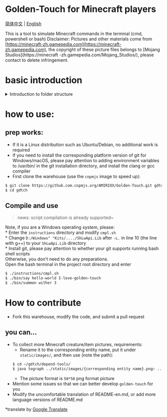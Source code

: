 # Golden-Touch for Minecraft players
[简体中文](README.md) | [English](README-en.md)

This is a tool to simulate Minecraft commands in the terminal (cmd, powershell or bash)
Disclaimer: Pictures and other materials come from [https://minecraft-zh.gamepedia.com](https://minecraft-zh.gamepedia.com), the copyright of these picture files belongs to [Mojang Studios](https://minecraft -zh.gamepedia.com/Mojang_Studios/), please contact to delete infringement.

# basic introduction
<details>
<summary>Introduction to folder structure</summary>
<ul>
<li> instructions: The main source file directory, each file is named `{MC instruction}.cpp, which provides the simulation effect of the corresponding instruction </li>
<li> depend-tools: Some dependent small tools, such as converting pictures into character paintings </li>
<li> static/entities_text_graph: store biological ASCII characters, used for console printing </li>
<li> static/images: store biological pictures, used to generate character paintings </li>
</ul>
</details>

# how to use:
## prep works:
* If it is a Linux distribution such as Ubuntu/Debian, no additional work is required  
* If you need to install the corresponding platform version of git for Windows/macOS, please pay attention to adding environment variables to /usr/bin/ in the git installation directory, and install the clang or gcc compiler   
* First clone the warehouse (use the `cnpmjs` image to speed up):  
```bash
$ git clone https://github.com.cnpmjs.org/AMIRIOX/Golden-Touch.git gdtch
$ cd gdtch
```

## Compile and use
> news: script compilation is already supported~ 

Note, if you are a Windows operating system, please:   
     * Enter the `instructions` directory and modify `cmpl.sh`        
     * Change `D:/Windows" "Kits/..../ShLwApi.Lib` after `-L.` in line 10 (the line with g++) to your `ShLwApi.Lib` directory    
     * Install git, please pay attention to whether your git supports running bash shell scripts   
Otherwise, you don't need to do any preparations.    
Open the bash terminal in the project root directory and enter    
```bash
$ ./instructions/cmpl.sh
$ ./bin/say hello-world I-love-golden-touch
$ ./bin/summon wither 3
```
<!--Currently, cmake compilation or free script compilation is not supported.   
Please compile manually.   
Take summon.cpp as an example: (you can replace `clang++` with `g++`)   
**If your operating system is Windows, please use -D WIN32 when compiling or use g++ compiler directly**   
**At the same time, you also need to add `-L. {Your ShLwApi.Lib location}/x64/ShLwApi.Lib`**   
Linux/macOS:   
```
$ cd instructions
$ clang++ ./summon.cpp -o ../bin/summon -std=c++11
$ ../bin/summon wither 2
$ ../bin/summon wolf 1
```
Windows:   
```
> cd instructions
> g++ summon.cpp -o ../bin/summon.exe -std=c++11 -L. {location of your ShLwApi.Lib}/x64/ShLwApi.Lib
> cd bin
> summon wither 2
> summon wolf 3
```
In addition, what you need to pay attention to under Windows is that generally {the location of your ShLwApi.Lib} will have `Windows Kits` (including spaces), then you need to write `Windows" "Kits`-->

# How to contribute
* Fork this warehouse, modify the code, and submit a pull request
## you can...
* To collect more Minecraft creature/item pictures, requirements:
    * Rename it to the corresponding entity name, put it under `static/images/`, and then use (note the path):
    ```bash
    $ cd ~/gdtch/depend-tools/
    $ java tograph ../static/images/{corresponding entity name}.png> ../static/entities_text_graph/{corresponding entity name}.txt
    ```
    * The picture format is `50*50` png format picture
* Mention some issues so that we can better develop `golden-touch` for you
* Modify the uncomfortable translation of README-en.md, or add more language versions of README.md

*translate by [Google Translate](https://translate.google.cn/)